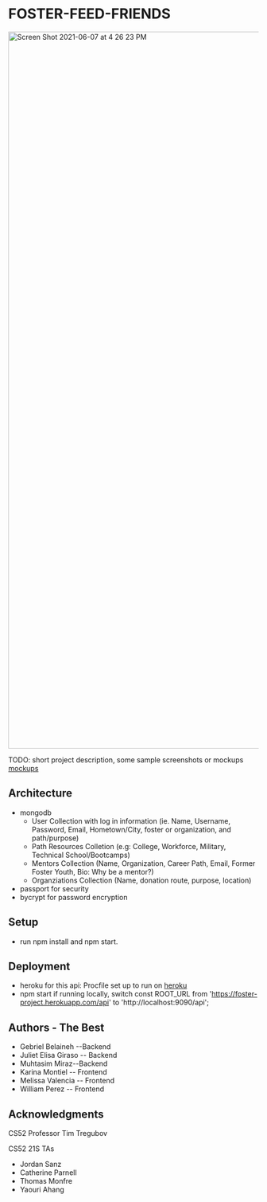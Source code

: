 # FOSTER-FEED-FRIENDS

<img width="1440" alt="Screen Shot 2021-06-07 at 4 26 23 PM" src="https://user-images.githubusercontent.com/31497093/121083623-ab2c2a00-c7ad-11eb-9905-81c5337b29ff.png">

TODO: short project description, some sample screenshots or mockups
[mockups](https://www.figma.com/file/Hcpn03bH20z84UQfOMYEGj/?node-id=0%3A1) 

## Architecture

- mongodb
  - User Collection with log in information (ie. Name, Username, Password, Email, Hometown/City, foster or organization, and path/purpose) 
  - Path Resources Colletion (e.g: College, Workforce, Military, Technical School/Bootcamps) 
  - Mentors Collection (Name, Organization, Career Path, Email, Former Foster Youth, Bio: Why be a mentor?) 
  - Organziations Collection (Name, donation route, purpose, location)
- passport for security
- bycrypt for password encryption

## Setup

- run npm install and npm start. 

## Deployment

- heroku for this api: Procfile set up to run on [heroku](https://foster-project.herokuapp.com/api)
- npm start if running locally, switch const ROOT_URL from 'https://foster-project.herokuapp.com/api' to 'http://localhost:9090/api';

## Authors - The Best

- Gebriel Belaineh --Backend
- Juliet Elisa Giraso -- Backend
- Muhtasim Miraz--Backend
- Karina Montiel -- Frontend
- Melissa Valencia -- Frontend
- William Perez -- Frontend

## Acknowledgments
CS52 Professor Tim Tregubov

CS52 21S TAs 
- Jordan Sanz
- Catherine Parnell
- Thomas Monfre
- Yaouri Ahang
